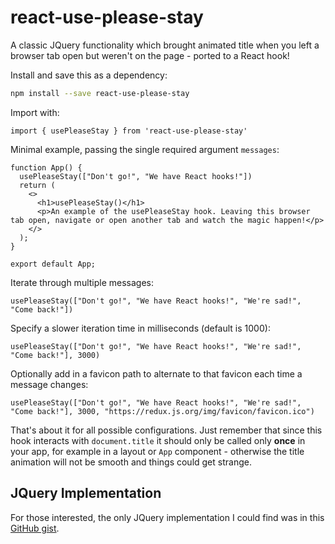 # react-use-please-stay

A classic JQuery functionality which brought animated title when you left a browser tab open but weren't on the page - ported to a React hook!

Install and save this as a dependency:

```bash
npm install --save react-use-please-stay
```

Import with:

```tsx
import { usePleaseStay } from 'react-use-please-stay'
```

Minimal example, passing the single required argument `messages`:

```tsx
function App() {
  usePleaseStay(["Don't go!", "We have React hooks!"])
  return (
    <>
      <h1>usePleaseStay()</h1>
      <p>An example of the usePleaseStay hook. Leaving this browser tab open, navigate or open another tab and watch the magic happen!</p>
    </>
  );
}

export default App;
```

Iterate through multiple messages:

```tsx
usePleaseStay(["Don't go!", "We have React hooks!", "We're sad!", "Come back!"])
```

Specify a slower iteration time in milliseconds (default is 1000):

```tsx
usePleaseStay(["Don't go!", "We have React hooks!", "We're sad!", "Come back!"], 3000)
```

Optionally add in a favicon path to alternate to that favicon each time a message changes:

```tsx
usePleaseStay(["Don't go!", "We have React hooks!", "We're sad!", "Come back!"], 3000, "https://redux.js.org/img/favicon/favicon.ico")
```

That's about it for all possible configurations. Just remember that since this hook interacts with `document.title` it should only be called only **once** in your app, for example in a layout or `App` component - otherwise the title animation will not be smooth and things could get strange.

## JQuery Implementation

For those interested, the only JQuery implementation I could find was in this [GitHub gist](https://gist.github.com/sonnm/fcaaf616e62cc46e8756599306f4e1ad#file-jquery-pleasestay-js).